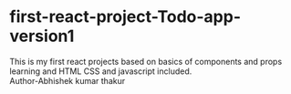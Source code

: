 # first-react-project-Todo-app-version1
This is my first react projects based on basics of components and props  learning and HTML CSS and javascript included.
<br>
Author-Abhishek kumar thakur
